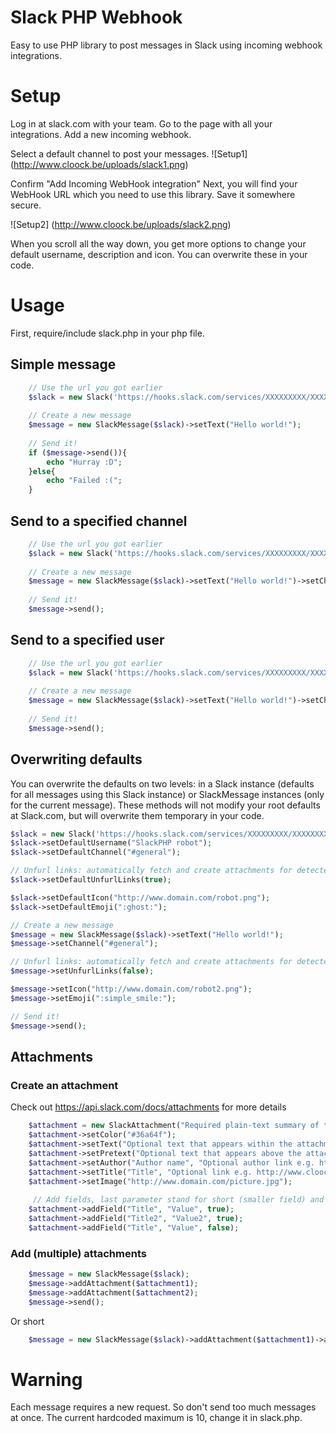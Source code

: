 # Slack PHP Webhook
Easy to use PHP library to post messages in Slack using incoming webhook integrations.

# Setup
Log in at slack.com with your team. Go to the page with all your integrations. Add a new incoming webhook.

Select a default channel to post your messages.
![Setup1]
(http://www.cloock.be/uploads/slack1.png)

Confirm "Add Incoming WebHook integration"
Next, you will find your WebHook URL which you need to use this library. Save it somewhere secure.

![Setup2]
(http://www.cloock.be/uploads/slack2.png)

When you scroll all the way down, you get more options to change your default username, description and icon. You can overwrite these in your code.
	 
# Usage
First, require/include slack.php in your php file.
## Simple message

```php
	// Use the url you got earlier
	$slack = new Slack('https://hooks.slack.com/services/XXXXXXXXX/XXXXXXXXX/XXXXXXXXXXXXXXXXXXXXXXXX');
	
	// Create a new message
	$message = new SlackMessage($slack)->setText("Hello world!");
	
	// Send it!
	if ($message->send()){
		echo "Hurray :D";
	}else{
		echo "Failed :(";
	}

```

## Send to a specified channel
```php
	// Use the url you got earlier
	$slack = new Slack('https://hooks.slack.com/services/XXXXXXXXX/XXXXXXXXX/XXXXXXXXXXXXXXXXXXXXXXXX');
	
	// Create a new message
	$message = new SlackMessage($slack)->setText("Hello world!")->setChannel("#general");
	
	// Send it!
	$message->send();

```

## Send to a specified user
```php
	// Use the url you got earlier
	$slack = new Slack('https://hooks.slack.com/services/XXXXXXXXX/XXXXXXXXX/XXXXXXXXXXXXXXXXXXXXXXXX');
	
	// Create a new message
	$message = new SlackMessage($slack)->setText("Hello world!")->setChannel("@simonbackx");
	
	// Send it!
	$message->send();

```
## Overwriting defaults
You can overwrite the defaults on two levels: in a Slack instance (defaults for all messages using this Slack instance) or SlackMessage instances (only for the current message). These methods will not modify your root defaults at Slack.com, but will overwrite them temporary in your code.

```php
$slack = new Slack('https://hooks.slack.com/services/XXXXXXXXX/XXXXXXXXX/XXXXXXXXXXXXXXXXXXXXXXXX');
$slack->setDefaultUsername("SlackPHP robot"); 
$slack->setDefaultChannel("#general");

// Unfurl links: automatically fetch and create attachments for detected URLs
$slack->setDefaultUnfurlLinks(true); 

$slack->setDefaultIcon("http://www.domain.com/robot.png"); 
$slack->setDefaultEmoji(":ghost:");

// Create a new message
$message = new SlackMessage($slack)->setText("Hello world!");
$message->setChannel("#general");

// Unfurl links: automatically fetch and create attachments for detected URLs
$message->setUnfurlLinks(false);

$message->setIcon("http://www.domain.com/robot2.png");
$message->setEmoji(":simple_smile:");

// Send it!
$message->send();

```

## Attachments
### Create an attachment
Check out https://api.slack.com/docs/attachments for more details

```php
	$attachment = new SlackAttachment("Required plain-text summary of the attachment.");
	$attachment->setColor("#36a64f");
	$attachment->setText("Optional text that appears within the attachment");
	$attachment->setPretext("Optional text that appears above the attachment block");
	$attachment->setAuthor("Author name", "Optional author link e.g. http://flickr.com/bobby/", "Optional author icon e.g. http://flickr.com/bobby/picture.jpg");
	$attachment->setTitle("Title", "Optional link e.g. http://www.cloock.be/");
	$attachment->setImage("http://www.domain.com/picture.jpg");
	
	 // Add fields, last parameter stand for short (smaller field) and is optional
	$attachment->addField("Title", "Value", true);
	$attachment->addField("Title2", "Value2", true);
	$attachment->addField("Title", "Value", false);
```

### Add (multiple) attachments
```php
	$message = new SlackMessage($slack);
	$message->addAttachment($attachment1);
	$message->addAttachment($attachment2);
	$message->send();
```
Or short
```php
	$message = new SlackMessage($slack)->addAttachment($attachment1)->addAttachment($attachment2)->send();
```

# Warning
Each message requires a new request. So don't send too much messages at once. The current hardcoded maximum is 10, change it in slack.php.

